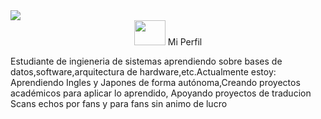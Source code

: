 <!----------Presentation---------------->
<div align="future">
  <img src="./assets/gifs/future" />
</div>
<div align="center">
    <img width="50" height="40" src="./assets/gifs/spheres/earth.gif" /> Mi Perfil  
</div>

<div align="left">

Estudiante de ingieneria de sistemas  aprendiendo  sobre bases de datos,software,arquitectura de hardware,etc.Actualmente estoy: Aprendiendo Ingles y Japones  de forma autónoma,Creando proyectos  académicos para aplicar lo aprendido, Apoyando  proyectos de traducion Scans  echos  por fans y para fans  sin animo de lucro
</div>
